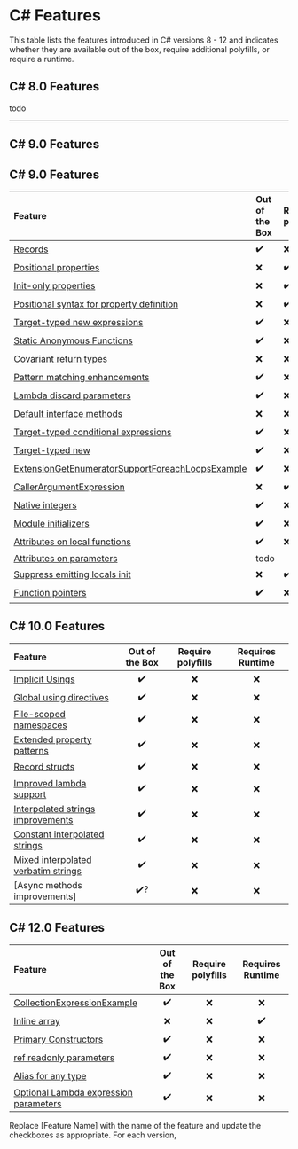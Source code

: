 # C# Features

This table lists the features introduced in C# versions 8 - 12 and indicates whether they are available out of the
box, require additional polyfills, or require a runtime.

## C# 8.0 Features

todo
- - - 

## C# 9.0 Features
## C# 9.0 Features

| Feature                                                                                                                                             | Out of the Box | Require polyfills | Requires Runtime |
|:----------------------------------------------------------------------------------------------------------------------------------------------------|:---------------|:------------------|:-----------------|
| [Records](./Polysharp.Playground.CSharp9.CompilerOnly/RecordsExample.cs)                                                                            | ✔️             | ️❌               | ❌                |   | ❌              | ✔️                    | ❌                |
| [Positional properties](./Polysharp.Playground.CSharp9.RequirePolyfills/PositionalPropertiesExample.cs)                                             | ❌              | ✔️                | ❌                |   | ❌              | ✔️                    | ❌                |
| [Init-only properties](./Polysharp.Playground.CSharp9.RequirePolyfills/InitOnlySettersExample.cs)                                                   | ❌              | ✔️                | ❌                |
| [Positional syntax for property definition](./Polysharp.Playground.CSharp9.RequirePolyfills/RecordsExample.cs)                                      | ❌              | ✔️                | ❌                |
| [Target-typed new expressions](./Polysharp.Playground.CSharp9.CompilerOnly/TargetTypedNewExpressionExample.cs)                                      | ✔️             | ❌                 | ❌                |
| [Static Anonymous Functions](./Polysharp.Playground.CSharp9.CompilerOnly/StaticAnonymousFunctionsExample.cs)                                        | ✔️             | ❌                 | ❌                |
| [Covariant return types](./Polysharp.Playground.CSharp9.RequireRuntime/CovariantReturnTypesExample.cs)                                              | ❌              | ❌                 | ✔️               |
| [Pattern matching enhancements](./Polysharp.Playground.CSharp9.CompilerOnly/PatternMatchingEnhancements.cs)                                         | ✔️             | ❌                 | ❌                |
| [Lambda discard parameters](./Polysharp.Playground.CSharp9.CompilerOnly/LambdaDiscardParametersExample.cs)                                          | ✔️             | ❌                 | ❌                |
| [Default interface methods](./Polysharp.Playground.CSharp9.RequireRuntime/DefaultInterfaceMethodsExample.cs)                                        | ❌              | ❌                 | ✔️               |
| [Target-typed conditional expressions](./Polysharp.Playground.CSharp9.CompilerOnly/TargetTypedConditionalExpressionsExample.cs)                     | ✔️             | ❌                 | ❌                |
| [Target-typed new](./Polysharp.Playground.CSharp9.CompilerOnly/TargetTypedNewExpressionExample.cs)                                                  | ✔️             | ❌                 | ❌                |
| [ExtensionGetEnumeratorSupportForeachLoopsExample](./Polysharp.Playground.CSharp9.CompilerOnly/ExtensionGetEnumeratorSupportForeachLoopsExample.cs) | ✔️             | ❌                 | ❌                |
| [CallerArgumentExpression](./Polysharp.Playground.CSharp9.RequirePolyfills/CallerArgumentExpressionExample.cs)                                      | ❌              | ✔️                | ❌                |
| [Native integers](./Polysharp.Playground.CSharp9.CompilerOnly/PointersFeatures/NativeIntegersExample.cs)                                            | ✔️             | ❌                 | ❌                |
| [Module initializers](./Polysharp.Playground.CSharp9.RequirePolyfills/ModuleInitializerExample.cs)                                                  | ✔️             | ❌                 | ❌                |
| [Attributes on local functions](./Polysharp.Playground.CSharp9.CompilerOnly/AttributeOnLocalFunctionsExample.cs)                                    | ✔️             | ❌                 | ❌                |
| [Attributes on parameters](./Polysharp.Playground.CSharp8.CompilerOnly/AttributesOnParametersExample.cs)                                            | todo           |
| [Suppress emitting locals init](./Polysharp.Playground.CSharp9.RequirePolyfills/SuppressEmittingLocalInitExample.cs)                                | ❌              | ✔️                | ❌                |
| [Function pointers](./Polysharp.Playground.CSharp9.CompilerOnly/PointersFeatures/FunctionPointerExample.cs)                                         | ✔️             | ❌                 | ❌                |

## C# 10.0 Features
| Feature                                                                                                                       | Out of the Box | Require polyfills | Requires Runtime |
|:------------------------------------------------------------------------------------------------------------------------------|:--------------:|:---------------------:|:----------------:|
| [Implicit Usings](./Polysharp.Playground.CSharp10.CompilerOnly/ImplicitUsingExample.cs)                                       |       ✔️       |           ❌           |        ❌         |
| [Global using directives](./Polysharp.Playground.CSharp10.CompilerOnly/GlobalUsingsExample.cs)                                |       ✔️       |           ❌           |        ❌         |
| [File-scoped namespaces](./Polysharp.Playground.CSharp10.CompilerOnly/FileScopedNamespaceExample.cs)                          |       ✔️       |           ❌           |        ❌         |
| [Extended property patterns](./Polysharp.Playground.CSharp10.CompilerOnly/ExtendedPropertyPatternsExample.cs)                 |       ✔️       |           ❌           |        ❌         |
| [Record structs](./Polysharp.Playground.CSharp10.CompilerOnly/RecordStructExample.cs)                                         |       ✔️       |           ❌           |        ❌         |
| [Improved lambda support](./Polysharp.Playground.CSharp10.CompilerOnly/LambdaSupportExample.cs)                               |       ✔️       |           ❌           |        ❌         |
| [Interpolated strings improvements](./Polysharp.Playground.CSharp10.CompilerOnly/InterpolatedStringImprovements.cs)           |       ✔️       |           ❌           |        ❌         |
| [Constant interpolated strings](./Polysharp.Playground.CSharp10.CompilerOnly/ConstantInterpolatedStringExample.cs)            |       ✔️       |           ❌           |        ❌         |
| [Mixed interpolated verbatim strings](./Polysharp.Playground.CSharp10.CompilerOnly/MixedInterpolatedVerbatimStringExample.cs) |       ✔️       |           ❌           |        ❌         |
| [Async methods improvements]                                                                                                  |      ✔️?       |           ❌           |        ❌         |

## C# 12.0 Features
| Feature                                                                                                                            | Out of the Box | Require polyfills | Requires Runtime |
|:-----------------------------------------------------------------------------------------------------------------------------------|:--------------:|:-----------------:|:----------------:|
| [CollectionExpressionExample](./Polysharp.Playground.CSharp12.CompilerOnly/CollectionExpressionExample.cs)                        |       ✔️       |         ❌         |        ❌         |
| [Inline array](./Polysharp.Playground.CSharp12.RequireRuntime/InlineArraysExample.cs)                                              |        ❌          |         ❌         |       ✔️       |
| [Primary Constructors](./Polysharp.Playground.CSharp12.CompilerOnly/PrimaryConstructorsExample.cs)                                 |       ✔️       |         ❌         |        ❌         |
| [ref readonly parameters](./Polysharp.Playground.CSharp12.CompilerOnly/RefReadonlyParameterExample.cs)                             |       ✔️       |         ❌         |        ❌         |
| [Alias for any type](./Polysharp.Playground.CSharp12.CompilerOnly/AliasAnyTypeExample.cs)                                          |       ✔️       |         ❌         |        ❌         |
| [Optional Lambda expression parameters](./Polysharp.Playground.CSharp12.CompilerOnly/OptionalLambdaExpressionParametersExample.cs) |       ✔️       |         ❌         |        ❌         |

Replace [Feature Name] with the name of the feature and update the checkboxes as appropriate. For each version,